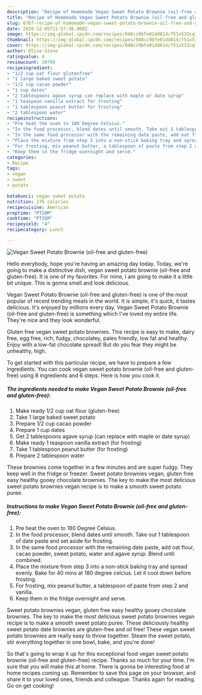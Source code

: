 ```yaml
---
description: "Recipe of Homemade Vegan Sweet Potato Brownie (oil-free and gluten-free)"
title: "Recipe of Homemade Vegan Sweet Potato Brownie (oil-free and gluten-free)"
slug: 6767-recipe-of-homemade-vegan-sweet-potato-brownie-oil-free-and-gluten-free
date: 2020-12-05T11:57:36.068Z
image: https://img-global.cpcdn.com/recipes/948cc9bfe01dd814/751x532cq70/vegan-sweet-potato-brownie-oil-free-and-gluten-free-recipe-main-photo.jpg
thumbnail: https://img-global.cpcdn.com/recipes/948cc9bfe01dd814/751x532cq70/vegan-sweet-potato-brownie-oil-free-and-gluten-free-recipe-main-photo.jpg
cover: https://img-global.cpcdn.com/recipes/948cc9bfe01dd814/751x532cq70/vegan-sweet-potato-brownie-oil-free-and-gluten-free-recipe-main-photo.jpg
author: Olive Stone
ratingvalue: 4
reviewcount: 39799
recipeingredient:
- "1/2 cup oat flour glutenfree"
- "1 large baked sweet potato"
- "1/2 cup cacao powder"
- "1 cup dates"
- "2 tablespoons agave syrup can replace with maple or date syrup"
- "1 teaspoon vanilla extract for frosting"
- "1 tablespoon peanut butter for frosting"
- "2 tablespoon water"
recipeinstructions:
- "Pre heat the oven to 180 Degree Celsius."
- "In the food processor, blend dates until smooth. Take out 1 tablespoon of date paste and set aside for frosting."
- "In the same food processor with the remaining date paste, add oat flour, cacao powder, sweet potato, water and agave syrup. Blend until combined."
- "Place the mixture from step 3 into a non-stick baking tray and spread evenly. Bake for 40 mins at 180 degree celcius. Let it cool down before frosting."
- "For frosting, mix peanut butter, a tablespoon of paste from step 2 and vanilla."
- "Keep them in the fridge overnight and serve."
categories:
- Recipe
tags:
- vegan
- sweet
- potato

katakunci: vegan sweet potato 
nutrition: 276 calories
recipecuisine: American
preptime: "PT20M"
cooktime: "PT35M"
recipeyield: "4"
recipecategory: Lunch

---
```



![Vegan Sweet Potato Brownie (oil-free and gluten-free)](https://img-global.cpcdn.com/recipes/948cc9bfe01dd814/751x532cq70/vegan-sweet-potato-brownie-oil-free-and-gluten-free-recipe-main-photo.jpg)

Hello everybody, hope you're having an amazing day today. Today, we're going to make a distinctive dish, vegan sweet potato brownie (oil-free and gluten-free). It is one of my favorites. For mine, I am going to make it a little bit unique. This is gonna smell and look delicious.

Vegan Sweet Potato Brownie (oil-free and gluten-free) is one of the most popular of recent trending meals in the world. It is simple, it's quick, it tastes delicious. It's enjoyed by millions every day. Vegan Sweet Potato Brownie (oil-free and gluten-free) is something which I've loved my entire life. They're nice and they look wonderful.

Gluten free vegan sweet potato brownies. This recipe is easy to make, dairy free, egg free, rich, fudgy, chocolatey, paleo friendly, low fat and healthy. Enjoy with a low-fat chocolate spread! But do you fear they might be unhealthy, high.


To get started with this particular recipe, we have to prepare a few ingredients. You can cook vegan sweet potato brownie (oil-free and gluten-free) using 8 ingredients and 6 steps. Here is how you cook it.

<!--inarticleads1-->

##### The ingredients needed to make Vegan Sweet Potato Brownie (oil-free and gluten-free):

1. Make ready 1/2 cup oat flour (gluten-free)
1. Take 1 large baked sweet potato
1. Prepare 1/2 cup cacao powder
1. Prepare 1 cup dates
1. Get 2 tablespoons agave syrup (can replace with maple or date syrup)
1. Make ready 1 teaspoon vanilla extract (for frosting)
1. Take 1 tablespoon peanut butter (for frosting)
1. Prepare 2 tablespoon water


These brownies come together in a few minutes and are super fudgy. They keep well in the fridge or freezer. Sweet potato brownies vegan, gluten free easy healthy gooey chocolate brownies. The key to make the most delicious sweet potato brownies vegan recipe is to make a smooth sweet potato puree. 

<!--inarticleads2-->

##### Instructions to make Vegan Sweet Potato Brownie (oil-free and gluten-free):

1. Pre heat the oven to 180 Degree Celsius.
1. In the food processor, blend dates until smooth. Take out 1 tablespoon of date paste and set aside for frosting.
1. In the same food processor with the remaining date paste, add oat flour, cacao powder, sweet potato, water and agave syrup. Blend until combined.
1. Place the mixture from step 3 into a non-stick baking tray and spread evenly. Bake for 40 mins at 180 degree celcius. Let it cool down before frosting.
1. For frosting, mix peanut butter, a tablespoon of paste from step 2 and vanilla.
1. Keep them in the fridge overnight and serve.


Sweet potato brownies vegan, gluten free easy healthy gooey chocolate brownies. The key to make the most delicious sweet potato brownies vegan recipe is to make a smooth sweet potato puree. These deliciously healthy sweet potato date brownies are gluten-free and oil free! These vegan sweet potato brownies are really easy to throw together. Steam the sweet potato, stir everything together in one bowl, bake, and you&#39;re done! 

So that's going to wrap it up for this exceptional food vegan sweet potato brownie (oil-free and gluten-free) recipe. Thanks so much for your time. I'm sure that you will make this at home. There is gonna be interesting food at home recipes coming up. Remember to save this page on your browser, and share it to your loved ones, friends and colleague. Thanks again for reading. Go on get cooking!
